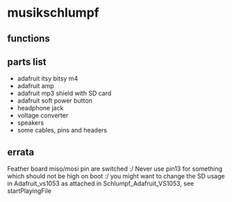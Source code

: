 # musikschlumpf

## functions

## parts list
 * adafruit itsy bitsy m4
 * adafruit amp
 * adafruit mp3 shield with SD card
 * adafruit soft power button
 * headphone jack
 * voltage converter
 * speakers
 * some cables, pins and headers

## errata
Feather board miso/mosi pin are switched :/
Never use pin13 for something which should not be high on boot :/
you might want to change the SD usage in Adafruit_vs1053 as attached in Schlumpf_Adafruit_VS1053, see startPlayingFile
